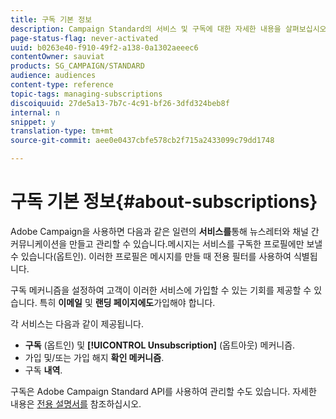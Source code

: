 ```yaml
---
title: 구독 기본 정보
description: Campaign Standard의 서비스 및 구독에 대한 자세한 내용을 살펴보십시오.
page-status-flag: never-activated
uuid: b0263e40-f910-49f2-a138-0a1302aeeec6
contentOwner: sauviat
products: SG_CAMPAIGN/STANDARD
audience: audiences
content-type: reference
topic-tags: managing-subscriptions
discoiquuid: 27de5a13-7b7c-4c91-bf26-3dfd324beb8f
internal: n
snippet: y
translation-type: tm+mt
source-git-commit: aee0e0437cbfe578cb2f715a2433099c79dd1748

---
```



# 구독 기본 정보{#about-subscriptions}

Adobe Campaign을 사용하면 다음과 같은 일련의 **서비스를**&#x200B;통해 뉴스레터와 채널 간 커뮤니케이션을 만들고 관리할 수 있습니다.메시지는 서비스를 구독한 프로필에만 보낼 수 있습니다(옵트인). 이러한 프로필은 메시지를 만들 때 전용 필터를 사용하여 식별됩니다.

구독 메커니즘을 설정하여 고객이 이러한 서비스에 가입할 수 있는 기회를 제공할 수 있습니다. 특히 **이메일** 및 **랜딩 페이지에도**&#x200B;가입해야 합니다.

각 서비스는 다음과 같이 제공됩니다.

* **구독** (옵트인) 및 **[!UICONTROL Unsubscription]** (옵트아웃) 메커니즘.
* 가입 및/또는 가입 해지 **확인 메커니즘**.
* 구독 **내역**.

구독은 Adobe Campaign Standard API를 사용하여 관리할 수도 있습니다. 자세한 내용은 [전용 설명서를](../../api/using/creating-a-service.md) 참조하십시오.
